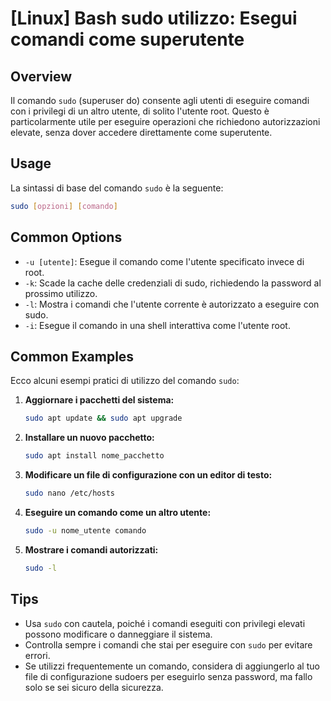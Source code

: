# [Linux] Bash sudo utilizzo: Esegui comandi come superutente

## Overview
Il comando `sudo` (superuser do) consente agli utenti di eseguire comandi con i privilegi di un altro utente, di solito l'utente root. Questo è particolarmente utile per eseguire operazioni che richiedono autorizzazioni elevate, senza dover accedere direttamente come superutente.

## Usage
La sintassi di base del comando `sudo` è la seguente:

```bash
sudo [opzioni] [comando]
```

## Common Options
- `-u [utente]`: Esegue il comando come l'utente specificato invece di root.
- `-k`: Scade la cache delle credenziali di sudo, richiedendo la password al prossimo utilizzo.
- `-l`: Mostra i comandi che l'utente corrente è autorizzato a eseguire con sudo.
- `-i`: Esegue il comando in una shell interattiva come l'utente root.

## Common Examples
Ecco alcuni esempi pratici di utilizzo del comando `sudo`:

1. **Aggiornare i pacchetti del sistema:**
   ```bash
   sudo apt update && sudo apt upgrade
   ```

2. **Installare un nuovo pacchetto:**
   ```bash
   sudo apt install nome_pacchetto
   ```

3. **Modificare un file di configurazione con un editor di testo:**
   ```bash
   sudo nano /etc/hosts
   ```

4. **Eseguire un comando come un altro utente:**
   ```bash
   sudo -u nome_utente comando
   ```

5. **Mostrare i comandi autorizzati:**
   ```bash
   sudo -l
   ```

## Tips
- Usa `sudo` con cautela, poiché i comandi eseguiti con privilegi elevati possono modificare o danneggiare il sistema.
- Controlla sempre i comandi che stai per eseguire con `sudo` per evitare errori.
- Se utilizzi frequentemente un comando, considera di aggiungerlo al tuo file di configurazione sudoers per eseguirlo senza password, ma fallo solo se sei sicuro della sicurezza.
